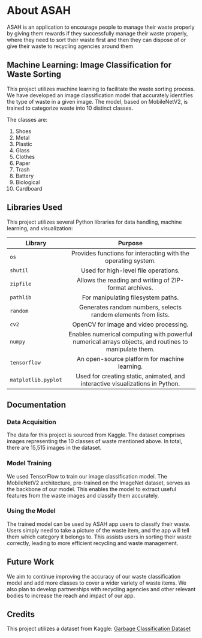 # About ASAH

ASAH is an application to encourage people to manage their waste properly by giving them rewards if they successfully manage their waste properly, where they need to sort their waste first and then they can dispose of or give their waste to recycling agencies around them

## Machine Learning: Image Classification for Waste Sorting

This project utilizes machine learning to facilitate the waste sorting process. We have developed an image classification model that accurately identifies the type of waste in a given image. The model, based on MobileNetV2, is trained to categorize waste into 10 distinct classes.

The classes are:

1. Shoes
2. Metal
3. Plastic
4. Glass
5. Clothes
6. Paper
7. Trash
8. Battery
9. Biological
10. Cardboard

## Libraries Used

This project utilizes several Python libraries for data handling, machine learning, and visualization:

| Library       | Purpose       |
| ------------- |:-------------:|
| `os`          | Provides functions for interacting with the operating system. |
| `shutil`      | Used for high-level file operations. |
| `zipfile`     | Allows the reading and writing of ZIP-format archives. |
| `pathlib`     | For manipulating filesystem paths. |
| `random`      | Generates random numbers, selects random elements from lists. |
| `cv2`         | OpenCV for image and video processing. |
| `numpy`       | Enables numerical computing with powerful numerical arrays objects, and routines to manipulate them. |
| `tensorflow`  | An open-source platform for machine learning. |
| `matplotlib.pyplot` | Used for creating static, animated, and interactive visualizations in Python. |

## Documentation

### Data Acquisition

The data for this project is sourced from Kaggle. The dataset comprises images representing the 10 classes of waste mentioned above. In total, there are 15,515 images in the dataset.

### Model Training

We used TensorFlow to train our image classification model. The MobileNetV2 architecture, pre-trained on the ImageNet dataset, serves as the backbone of our model. This enables the model to extract useful features from the waste images and classify them accurately. 

### Using the Model

The trained model can be used by ASAH app users to classify their waste. Users simply need to take a picture of the waste item, and the app will tell them which category it belongs to. This assists users in sorting their waste correctly, leading to more efficient recycling and waste management. 

## Future Work

We aim to continue improving the accuracy of our waste classification model and add more classes to cover a wider variety of waste items. We also plan to develop partnerships with recycling agencies and other relevant bodies to increase the reach and impact of our app.

## Credits

This project utilizes a dataset from Kaggle: [Garbage Classification Dataset](https://www.kaggle.com/datasets/mostafaabla/garbage-classification)
